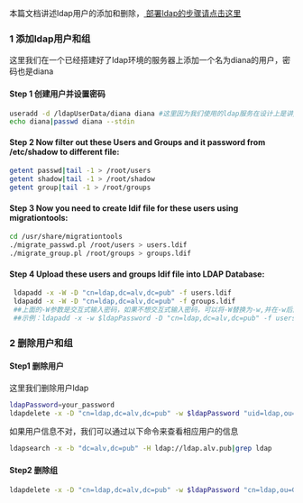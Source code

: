 

本篇文档讲述ldap用户的添加和删除，<a href=ldapDeploy.md> 部署ldap的步骤请点击这里 </a>


### 1 添加ldap用户和组
这里我们在一个已经搭建好了ldap环境的服务器上添加一个名为diana的用户，密码也是diana

#### Step 1 创建用户并设置密码
```bash
useradd -d /ldapUserData/diana diana #这里因为我们使用的ldap服务在设计上是讲/home/guests/目录作为ldap用户的上级目录，所以diana的目录为 /home/guests/diana
echo diana|passwd diana --stdin
```

#### Step 2 Now filter out these Users and Groups and it password from /etc/shadow to different file:
 ```bash
getent passwd|tail -1 > /root/users
getent shadow|tail -1 > /root/shadow
getent group|tail -1 > /root/groups
```
#### Step 3 Now you need to create ldif file for these users using migrationtools:

```bash
cd /usr/share/migrationtools
./migrate_passwd.pl /root/users > users.ldif
./migrate_group.pl /root/groups > groups.ldif
```


#### Step 4 Upload these users and groups ldif file into LDAP Database:
```bash
 ldapadd -x -W -D "cn=ldap,dc=alv,dc=pub" -f users.ldif
 ldapadd -x -W -D "cn=ldap,dc=alv,dc=pub" -f groups.ldif 
 ##上面的-W参数是交互式输入密码，如果不想交互式输入密码，可以将-W替换为-w,并在-w后面添加ldap管理员密码。
 ##示例：ldapadd -x -w $ldapPassword -D "cn=ldap,dc=alv,dc=pub" -f users.ldif

 ```

### 2 删除用户和组

#### Step1 删除用户
这里我们删除用户ldap
```bash
ldapPassword=your_password
ldapdelete -x -D "cn=ldap,dc=alv,dc=pub" -w $ldapPassword "uid=ldap,ou=People,dc=alv,dc=pub"
```
如果用户信息不对，我们可以通过以下命令来查看相应用户的信息
```bash
ldapsearch -x -b "dc=alv,dc=pub" -H ldap://ldap.alv.pub|grep ldap
```

#### Step2 删除组
```bash
ldapdelete -x -D "cn=ldap,dc=alv,dc=pub" -w $ldapPassword "cn=ldap,ou=Groups,dc=alv,dc=pub"
```
